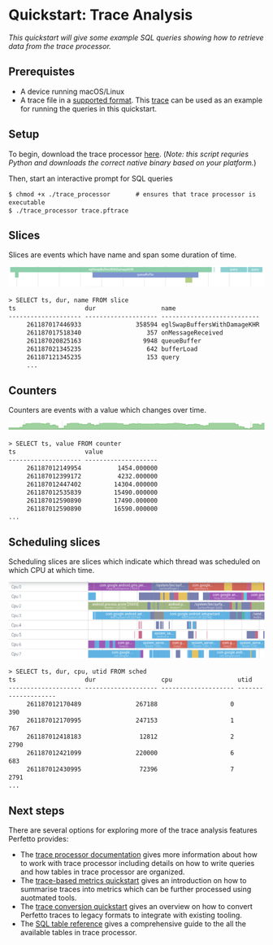 # Quickstart: Trace Analysis

_This quickstart will give some example SQL queries showing how to retrieve data from the trace processor._

## Prerequistes

- A device running macOS/Linux
- A trace file in a [supported format](/docs/TODO.md). This [trace](/docs/TODO.md) can be used as an example for running the queries in this quickstart.

## Setup

To begin, download the trace processor [here](/docs/TODO.md). (_Note: this script requries Python and downloads the correct native binary based on your platform._)

Then, start an interactive prompt for SQL queries

```console
$ chmod +x ./trace_processor       # ensures that trace processor is executable 
$ ./trace_processor trace.pftrace
```

## Slices

Slices are events which have name and span some duration of time.

![](/docs/images/slices.png)

```console
> SELECT ts, dur, name FROM slice
ts                   dur                  name
-------------------- -------------------- ---------------------------
     261187017446933               358594 eglSwapBuffersWithDamageKHR
     261187017518340                  357 onMessageReceived
     261187020825163                 9948 queueBuffer
     261187021345235                  642 bufferLoad
     261187121345235                  153 query
     ...
```

## Counters

Counters are events with a value which changes over time.

![](/docs/images/counters.png)

```console
> SELECT ts, value FROM counter
ts                   value
-------------------- --------------------
     261187012149954          1454.000000
     261187012399172          4232.000000
     261187012447402         14304.000000
     261187012535839         15490.000000
     261187012590890         17490.000000
     261187012590890         16590.000000
...
```

## Scheduling slices

Scheduling slices are slices which indicate which thread was scheduled on which CPU at which time.

![](/docs/images/sched-slices.png)

```console
> SELECT ts, dur, cpu, utid FROM sched
ts                   dur                  cpu                  utid
-------------------- -------------------- -------------------- --------------------
     261187012170489               267188                    0                  390
     261187012170995               247153                    1                  767
     261187012418183                12812                    2                 2790
     261187012421099               220000                    6                  683
     261187012430995                72396                    7                 2791
...
```

## Next steps

There are several options for exploring more of the trace analysis features Perfetto provides:

- The [trace processor documentation](/docs/TODO.md) gives more information about how to work with trace processor including details on how to write queries and how tables in trace processor are organized.
- The [trace-based metrics quickstart](/docs/TODO.md) gives an introduction on how to summarise traces into metrics which can be further processed using auotmated tools.
- The [trace conversion quickstart](/docs/TODO.md) gives an overview on how to convert Perfetto traces to legacy formats to integrate with existing tooling.
- The [SQL table reference](/docs/TODO.md) gives a comprehensive guide to the all the available tables in trace processor.